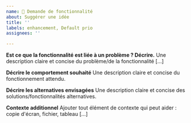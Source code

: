 ```yaml
---
name: 🧠 Demande de fonctionnalité
about: Suggérer une idée
title: ''
labels: enhancement, Default prio
assignees: ''

---
```


**Est ce que la fonctionnalité est liée à un problème ? Décrire.**
Une description claire et concise du problème/de la fonctionnalité [...]

**Décrire le comportement souhaité**
Une description claire et concise du fonctionnement attendu.

**Décrire les alternatives envisagées**
Une description claire et concise des solutions/fonctionnalités alternatives.

**Contexte additionnel**
Ajouter tout élément de contexte qui peut aider : copie d'écran, fichier, tableau [...]

